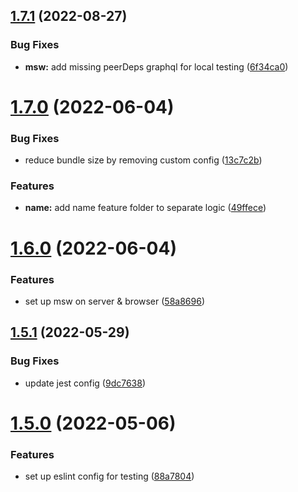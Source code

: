 ## [1.7.1](https://github.com/Howard86/nextjs-template/compare/v1.7.0...v1.7.1) (2022-08-27)


### Bug Fixes

* **msw:** add missing peerDeps graphql for local testing ([6f34ca0](https://github.com/Howard86/nextjs-template/commit/6f34ca007a8dcce5e4132213fbe7afa32dda597e))



# [1.7.0](https://github.com/Howard86/nextjs-template/compare/v1.6.0...v1.7.0) (2022-06-04)


### Bug Fixes

* reduce bundle size by removing custom config ([13c7c2b](https://github.com/Howard86/nextjs-template/commit/13c7c2bb0dcca0d350640898cba2513edc96fc8c))


### Features

* **name:** add name feature folder to separate logic ([49ffece](https://github.com/Howard86/nextjs-template/commit/49ffeceeb26ca1d064d5707b98c1a8f997ccfceb))



# [1.6.0](https://github.com/Howard86/nextjs-template/compare/v1.5.1...v1.6.0) (2022-06-04)


### Features

* set up msw on server & browser ([58a8696](https://github.com/Howard86/nextjs-template/commit/58a8696f947f69c4feac8ce6c7a3e5ce8dfde79c))



## [1.5.1](https://github.com/Howard86/nextjs-template/compare/v1.5.0...v1.5.1) (2022-05-29)


### Bug Fixes

* update jest config ([9dc7638](https://github.com/Howard86/nextjs-template/commit/9dc7638f60698b45167c51063b5d77506b7616e6))



# [1.5.0](https://github.com/Howard86/nextjs-template/compare/v1.4.1...v1.5.0) (2022-05-06)


### Features

* set up eslint config for testing ([88a7804](https://github.com/Howard86/nextjs-template/commit/88a7804e328cc0adecaff9cff0a6ba8013bf22ad))



